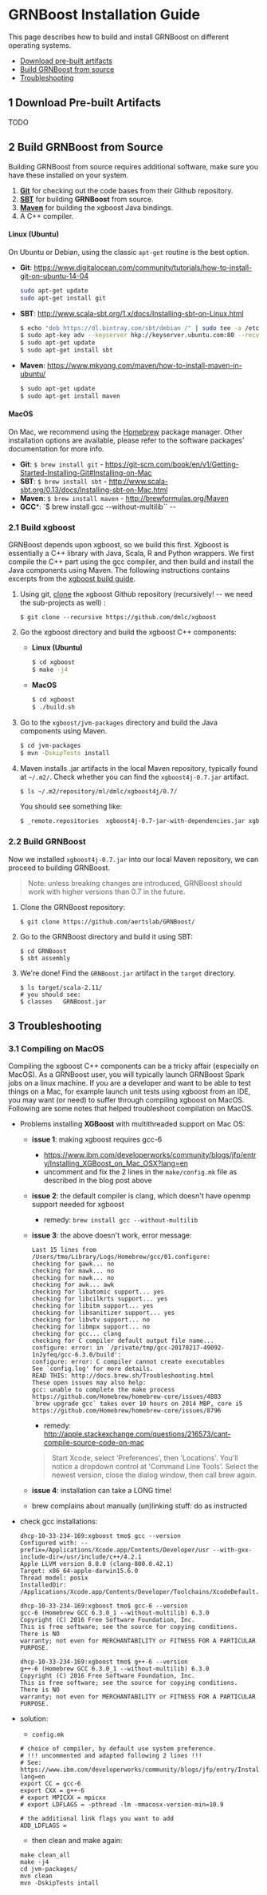 # GRNBoost Installation Guide

This page describes how to build and install GRNBoost on different operating systems.

* [Download pre-built artifacts](#1-download-pre-built-artifacts)
* [Build GRNBoost from source](#2-build-grnboost-from-source)
* [Troubleshooting](#3-troubleshooting)

## 1 Download Pre-built Artifacts

TODO

## 2 Build GRNBoost from Source

Building GRNBoost from source requires additional software, make sure you have these installed on your system.
1. __[Git](https://git-scm.com/)__ for checking out the code bases from their Github repository.
2. __[SBT](http://www.scala-sbt.org/)__ for building __GRNBoost__ from source.
3. __[Maven](https://maven.apache.org/)__ for building the xgboost Java bindings.
4. A C++ compiler.


#### Linux (Ubuntu)

On Ubuntu or Debian, using the classic `apt-get` routine is the best option.

* __Git__:  https://www.digitalocean.com/community/tutorials/how-to-install-git-on-ubuntu-14-04

    ```bash
    sudo apt-get update
    sudo apt-get install git
    ```

* __SBT__: http://www.scala-sbt.org/1.x/docs/Installing-sbt-on-Linux.html

    ```bash
    $ echo "deb https://dl.bintray.com/sbt/debian /" | sudo tee -a /etc/apt/sources.list.d/sbt.list
    $ sudo apt-key adv --keyserver hkp://keyserver.ubuntu.com:80 --recv 2EE0EA64E40A89B84B2DF73499E82A75642AC823
    $ sudo apt-get update
    $ sudo apt-get install sbt
    ```

* __Maven__: https://www.mkyong.com/maven/how-to-install-maven-in-ubuntu/

    ```bash
    $ sudo apt-get update
    $ sudo apt-get install maven
    ```    

#### MacOS

On Mac, we recommend using the [Homebrew](https://brew.sh/) package manager. Other installation options are available, please refer to the software packages' documentation for more info.

* __Git__: `$ brew install git` - https://git-scm.com/book/en/v1/Getting-Started-Installing-Git#Installing-on-Mac
* __SBT__: `$ brew install sbt` - http://www.scala-sbt.org/0.13/docs/Installing-sbt-on-Mac.html
* __Maven__: `$ brew install maven` - http://brewformulas.org/Maven
* __GCC__*: `$ brew install gcc --without-multilib`` --

### 2.1 Build xgboost

GRNBoost depends upon xgboost, so we build this first. Xgboost is essentially a C++ library with Java, Scala, R and Python wrappers. We first compile the C++ part using the gcc compiler, and then build and install the Java components using Maven. The following instructions contains excerpts from the [xgboost build guide](https://xgboost.readthedocs.io/en/latest/build.html).

1. Using git, [clone](https://git-scm.com/docs/git-clone) the xgboost Github repository (recursively! -- we need the sub-projects as well) :

    ```
    $ git clone --recursive https://github.com/dmlc/xgboost
    ```

2. Go the xgboost directory and build the xgboost C++ components:

    * __Linux (Ubuntu)__

        ```bash
        $ cd xgboost
        $ make -j4
        ```

    * __MacOS__

        ```bash
        $ cd xgboost
        $ ./build.sh
        ```

3. Go to the `xgboost/jvm-packages` directory and build the Java components using Maven.

    ```bash
    $ cd jvm-packages
    $ mvn -DskipTests install   
    ```

4. Maven installs .jar artifacts in the local Maven repository, typically found at `~/.m2/`. Check whether you can find the `xgboost4j-0.7.jar` artifact.

    ```bash
    $ ls ~/.m2/repository/ml/dmlc/xgboost4j/0.7/
    ```

    You should see something like:

    ```bash
    $ _remote.repositories	xgboost4j-0.7-jar-with-dependencies.jar	xgboost4j-0.7-sources.jar	xgboost4j-0.7.jar	xgboost4j-0.7.pom
    ```    

### 2.2 Build GRNBoost

Now we installed `xgboost4j-0.7.jar` into our local Maven repository, we can proceed to building GRNBoost.

> Note: unless breaking changes are introduced, GRNBoost should work with higher versions than 0.7 in the future.

1. Clone the GRNBoost repository:

    ```
    $ git clone https://github.com/aertslab/GRNBoost/    
    ```

2. Go to the GRNBoost directory and build it using SBT:

    ```
    $ cd GRNBoost
    $ sbt assembly
    ```

3. We're done! Find the `GRNBoost.jar` artifact in the `target` directory.

    ```
    $ ls target/scala-2.11/
    # you should see:
    $ classes   GRNBoost.jar
    ```

## 3 Troubleshooting

### 3.1 Compiling on MacOS

Compiling the xgboost C++ components can be a tricky affair (especially on MacOS). As a GRNBoost user, you will typically launch GRNBoost Spark jobs on a linux machine. If you are a developer and want to be able to test things on a Mac, for example launch unit tests using xgboost from an IDE, you may want (or need) to suffer through compiling xgboost on MacOS. Following are some notes that helped troubleshoot compilation on MacOS.

* Problems installing **XGBoost** with multithreaded support on Mac OS:
    * **issue 1**: making xgboost requires gcc-6
        * https://www.ibm.com/developerworks/community/blogs/jfp/entry/Installing_XGBoost_on_Mac_OSX?lang=en
        * uncomment and fix the 2 lines in the `make/config.mk` file as described in the blog post above
    * **issue 2**: the default compiler is clang, which doesn't have openmp support needed for xgboost
        * remedy: `brew install gcc --without-multilib`
    * **issue 3**: the above doesn't work, error message:

        ```
        Last 15 lines from /Users/tmo/Library/Logs/Homebrew/gcc/01.configure:
        checking for gawk... no
        checking for mawk... no
        checking for nawk... no
        checking for awk... awk
        checking for libatomic support... yes
        checking for libcilkrts support... yes
        checking for libitm support... yes
        checking for libsanitizer support... yes
        checking for libvtv support... no
        checking for libmpx support... no
        checking for gcc... clang
        checking for C compiler default output file name...
        configure: error: in `/private/tmp/gcc-20170217-49092-1n2yfeq/gcc-6.3.0/build':
        configure: error: C compiler cannot create executables
        See `config.log' for more details.
        READ THIS: http://docs.brew.sh/Troubleshooting.html
        These open issues may also help:
        gcc: unable to complete the make process https://github.com/Homebrew/homebrew-core/issues/4883
        `brew upgrade gcc` takes over 10 hours on 2014 MBP, core i5 https://github.com/Homebrew/homebrew-core/issues/8796
        ```

        * remedy: http://apple.stackexchange.com/questions/216573/cant-compile-source-code-on-mac

        > Start Xcode, select 'Preferences', then 'Locations'. You'll notice a dropdown control at 'Command Line Tools'. Select the newest version, close the dialog window, then call brew again.
    * **issue 4**: installation can take a LONG time!        
    * brew complains about manually (un)linking stuff: do as instructed    

* check gcc installations:

    ```
    dhcp-10-33-234-169:xgboost tmo$ gcc --version
    Configured with: --prefix=/Applications/Xcode.app/Contents/Developer/usr --with-gxx-include-dir=/usr/include/c++/4.2.1
    Apple LLVM version 8.0.0 (clang-800.0.42.1)
    Target: x86_64-apple-darwin15.6.0
    Thread model: posix
    InstalledDir: /Applications/Xcode.app/Contents/Developer/Toolchains/XcodeDefault.xctoolchain/usr/bin

    dhcp-10-33-234-169:xgboost tmo$ gcc-6 --version
    gcc-6 (Homebrew GCC 6.3.0_1 --without-multilib) 6.3.0
    Copyright (C) 2016 Free Software Foundation, Inc.
    This is free software; see the source for copying conditions.  There is NO
    warranty; not even for MERCHANTABILITY or FITNESS FOR A PARTICULAR PURPOSE.

    dhcp-10-33-234-169:xgboost tmo$ g++-6 --version
    g++-6 (Homebrew GCC 6.3.0_1 --without-multilib) 6.3.0
    Copyright (C) 2016 Free Software Foundation, Inc.
    This is free software; see the source for copying conditions.  There is NO
    warranty; not even for MERCHANTABILITY or FITNESS FOR A PARTICULAR PURPOSE.
    ```

* solution:
    * `config.mk`

    ```
    # choice of compiler, by default use system preference.
    # !!! uncommented and adapted following 2 lines !!!
    # See: https://www.ibm.com/developerworks/community/blogs/jfp/entry/Installing_XGBoost_on_Mac_OSX?lang=en
    export CC = gcc-6
    export CXX = g++-6
    # export MPICXX = mpicxx
    # export LDFLAGS = -pthread -lm -mmacosx-version-min=10.9

    # the additional link flags you want to add
    ADD_LDFLAGS =
    ```

    * then clean and make again:

    ```
    make clean_all
    make -j4
    cd jvm-packages/
    mvn clean
    mvn -DskipTests intall    
    ```
